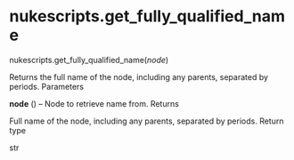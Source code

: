 # nukescripts.get_fully_qualified_name
nukescripts.get_fully_qualified_name(_node_)

Returns the full name of the node, including any parents, separated by periods.
Parameters

**node** () – Node to retrieve name from.
Returns

Full name of the node, including any parents, separated by periods.
Return type

str